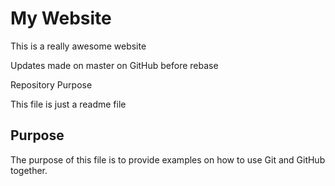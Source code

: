 # My Website

This is a really awesome website

Updates made on master on GitHub before rebase

Repository Purpose

This file is just a readme file

## Purpose

The purpose of this file is to provide examples
on how to use Git and GitHub together.

